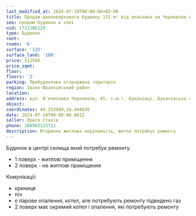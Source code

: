 ```yaml
---
last_modified_at: 2024-07-19T00:00:00+02:00
title: Продаж двоповерхового будинку 132 м² від власника на Чорновола в селищі Букачівці
seo: продам будинок в селі
uid: 1721386129
type: Будинок
rent:
rooms: '6'
surface: '132'
surface_land: '100'
price: $12500
price_sqmt:
floor:
floors: '2'
parking: Прибудинкова огороджена територія
region: Івано-Франківський район
location:
address: вул. В'ячеслава Чорновола, 45, с.м.т. Букачівці, Букачівська селищна територіальна громада
object:
coordinates: 49.253989,24.494830
date: 2024-07-19T00:00:00.001Z
seller: Орися Стахів
phone: 380992133722
description: Вторинне житлова нерухомість, житло потребує ремонту
---
```


Будинок в центрі селища який потребує ремонту.

- 1 поверх - житлові приміщення
- 2 поверх - не житлові приміщення

Комунікації:

- криниця
- піч
- є парове опалення, котел, але потребують ремонту підведено газ
- 2 поверх має окремий котел і опалення, які потребують ремонту
